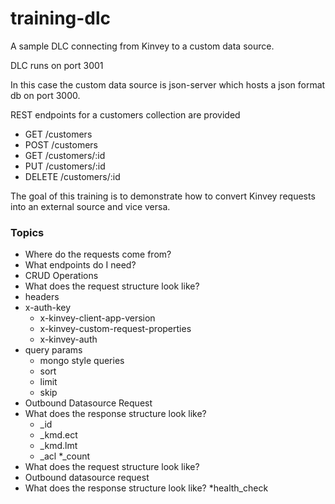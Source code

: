 # training-dlc

A sample DLC connecting from Kinvey to a custom data source.

DLC runs on port 3001

In this case the custom data source is json-server which hosts a json format db on port 3000.

REST endpoints for a customers collection are provided
* GET /customers
* POST /customers
* GET /customers/:id
* PUT /customers/:id
* DELETE /customers/:id

The goal of this training is to demonstrate how to convert Kinvey requests into an external source and vice versa.

### Topics
* Where do the requests come from?
* What endpoints do I need?
* CRUD Operations
* What does the request structure look like?
* headers
* x-auth-key
  * x-kinvey-client-app-version
  * x-kinvey-custom-request-properties
  * x-kinvey-auth
* query params
  * mongo style queries
  * sort
  * limit
  * skip
* Outbound Datasource Request
* What does the response structure look like?
    * _id
    * _kmd.ect
    * _kmd.lmt
    * _acl
*_count
* What does the request structure look like?
* Outbound datasource request
* What does the response structure look like?
*health_check